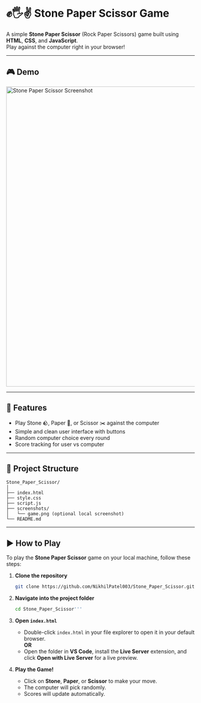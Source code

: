 # ✊🖐️✌️ Stone Paper Scissor Game

A simple **Stone Paper Scissor** (Rock Paper Scissors) game built using **HTML**, **CSS**, and **JavaScript**.  
Play against the computer right in your browser!

---

## 🎮 Demo

<img width="800" alt="Stone Paper Scissor Screenshot" src="https://github.com/user-attachments/assets/c500dffd-45f6-4fb0-b043-cdc52597df02" />

---

## 🚀 Features

- Play Stone 🪨, Paper 📄, or Scissor ✂️ against the computer
- Simple and clean user interface with buttons
- Random computer choice every round
- Score tracking for user vs computer

---

## 📂 Project Structure

```plaintext
Stone_Paper_Scissor/
│
├── index.html
├── style.css
├── script.js
├── screenshots/
│   └── game.png (optional local screenshot)
└── README.md
```
---

## ▶️ How to Play

To play the **Stone Paper Scissor** game on your local machine, follow these steps:

1. **Clone the repository**
   ```bash
   git clone https://github.com/NikhilPatel003/Stone_Paper_Scissor.git```
2. **Navigate into the project folder**
   ```bash
   cd Stone_Paper_Scissor'''
3. **Open `index.html`**

   - Double-click `index.html` in your file explorer to open it in your default browser.  
   **OR**  
   - Open the folder in **VS Code**, install the **Live Server** extension, and click **Open with Live Server** for a live preview.

4. **Play the Game!**

   - Click on **Stone**, **Paper**, or **Scissor** to make your move.
   - The computer will pick randomly.
   - Scores will update automatically.
